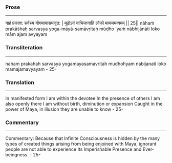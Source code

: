 ### Prose 
 --- 
नाहं प्रकाश: सर्वस्य योगमायासमावृत: |
मूढोऽयं नाभिजानाति लोको मामजमव्ययम् || 25||
nāhaṁ prakāśhaḥ sarvasya yoga-māyā-samāvṛitaḥ
mūḍho ’yaṁ nābhijānāti loko mām ajam avyayam

### Transliteration 
 --- 
naham prakahah sarvasya yogamayasamavritah mudhohyam nabijanati loko mamajamavyayam - 25-

### Translation 
 --- 
In manifested form I am within the devotee In the presence of others I am also openly there I am without birth, diminution or expansion Caught in the power of Maya, in illusion they are unable to know - 25-

### Commentary 
 --- 
Commentary: Because that Infinite Consciousness is hidden by the many types of created things arising from being enjoined with Maya, ignorant people are not able to experience Its Imperishable Presence and Ever-beingness. - 25-